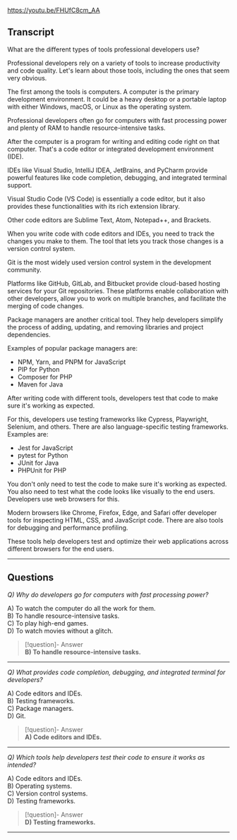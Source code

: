 https://youtu.be/FHUfC8cm_AA

## Transcript
What are the different types of tools professional developers use?

Professional developers rely on a variety of tools to increase productivity and code quality. Let's learn about those tools, including the ones that seem very obvious.

The first among the tools is computers. A computer is the primary development environment. It could be a heavy desktop or a portable laptop with either Windows, macOS, or Linux as the operating system.

Professional developers often go for computers with fast processing power and plenty of RAM to handle resource-intensive tasks.

After the computer is a program for writing and editing code right on that computer. That's a code editor or integrated development environment (IDE).

IDEs like Visual Studio, IntelliJ IDEA, JetBrains, and PyCharm provide powerful features like code completion, debugging, and integrated terminal support.

Visual Studio Code (VS Code) is essentially a code editor, but it also provides these functionalities with its rich extension library.

Other code editors are Sublime Text, Atom, Notepad++, and Brackets.

When you write code with code editors and IDEs, you need to track the changes you make to them. The tool that lets you track those changes is a version control system.

Git is the most widely used version control system in the development community.

Platforms like GitHub, GitLab, and Bitbucket provide cloud-based hosting services for your Git repositories. These platforms enable collaboration with other developers, allow you to work on multiple branches, and facilitate the merging of code changes.

Package managers are another critical tool. They help developers simplify the process of adding, updating, and removing libraries and project dependencies.

Examples of popular package managers are:

*   NPM, Yarn, and PNPM for JavaScript
*   PIP for Python
*   Composer for PHP
*   Maven for Java

After writing code with different tools, developers test that code to make sure it's working as expected.

For this, developers use testing frameworks like Cypress, Playwright, Selenium, and others. There are also language-specific testing frameworks. Examples are:

*   Jest for JavaScript
*   pytest for Python
*   JUnit for Java
*   PHPUnit for PHP

You don't only need to test the code to make sure it's working as expected. You also need to test what the code looks like visually to the end users. Developers use web browsers for this.

Modern browsers like Chrome, Firefox, Edge, and Safari offer developer tools for inspecting HTML, CSS, and JavaScript code. There are also tools for debugging and performance profiling.

These tools help developers test and optimize their web applications across different browsers for the end users.

---
## Questions
*Q) Why do developers go for computers with fast processing power?*

A) To watch the computer do all the work for them.  
B) To handle resource-intensive tasks.  
C) To play high-end games.  
D) To watch movies without a glitch.  

> [!question]- Answer  
> **B) To handle resource-intensive tasks.**  

---

*Q) What provides code completion, debugging, and integrated terminal for developers?*

A) Code editors and IDEs.  
B) Testing frameworks.  
C) Package managers.  
D) Git.  

> [!question]- Answer  
> **A) Code editors and IDEs.**  

---

*Q) Which tools help developers test their code to ensure it works as intended?*

A) Code editors and IDEs.  
B) Operating systems.  
C) Version control systems.  
D) Testing frameworks.  

> [!question]- Answer  
> **D) Testing frameworks.**  

---
